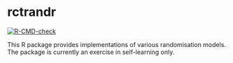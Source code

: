 # rctrandr

  <!-- badges: start -->
  [![R-CMD-check](https://github.com/jatotterdell/rctrandr/workflows/R-CMD-check/badge.svg)](https://github.com/jatotterdell/rctrandr/actions)
  <!-- badges: end -->

This R package provides implementations of various randomisation models.
The package is currently an exercise in self-learning only.
